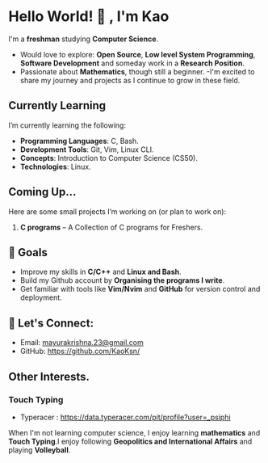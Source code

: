 # Hello World! 👋 , I'm Kao

I'm a **freshman** studying **Computer Science**.
- Would love to explore: **Open Source**, **Low level System Programming**, **Software Development** and someday work in a **Research Position**.
- Passionate about **Mathematics**, though still a beginner.
-I'm excited to share my journey and projects as I continue to grow in these field.

## Currently Learning

I’m currently learning the following:

- **Programming Languages**: C, Bash.
- **Development Tools**: Git, Vim, Linux CLI.
- **Concepts**: Introduction to Computer Science (CS50). 
- **Technologies**: Linux.

## Coming Up...

Here are some small projects I’m working on (or plan to work on):

1. **C programs** – A Collection of C programs for Freshers.

## 🎯 Goals

- Improve my skills in **C/C++** and **Linux and Bash**.
- Build my Github account by **Organising the programs I write**.
- Get familiar with tools like **Vim/Nvim** and **GitHub** for version control and deployment.

## 🤝 Let's Connect:
- Email: mayurakrishna.23@gmail.com
- GitHub: https://github.com/KaoKsn/

## Other Interests.

###  Touch Typing

- Typeracer : https://data.typeracer.com/pit/profile?user=_psiphi 


When I'm not learning computer science, I enjoy learning **mathematics** and **Touch Typing**.I enjoy following **Geopolitics and International Affairs** and playing **Volleyball**.

<!---
KaoKsn/KaoKsn is a ✨ special ✨ repository because its `README.md` (this file) appears on your GitHub profile.
You can click the Preview link to take a look at your changes.
--->
